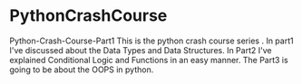 # PythonCrashCourse
Python-Crash-Course-Part1 This is the python crash course series . In part1 I've discussed about the Data Types and Data Structures.
In Part2 I've explained Conditional Logic and Functions in an easy manner.
The Part3 is going to be about the OOPS in python.
